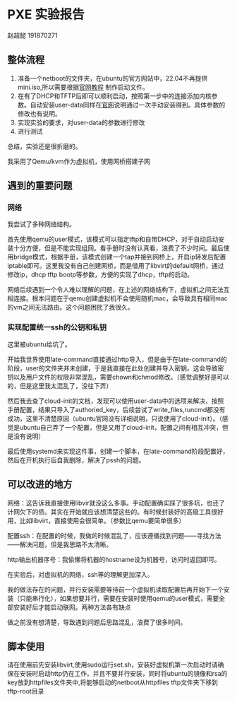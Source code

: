 # PXE 实验报告

赵超懿 191870271

## 整体流程

1. 准备一个netboot的文件夹，在ubuntu的官方网站中，22.04不再提供mini.iso,所以需要根据[官网教程](https://discourse.ubuntu.com/t/netbooting-the-live-server-installer/14510) 制作启动文件。
2. 在有了DHCP和TFTP后即可以顺利启动，按照第一步中的连接添加内核参数。自动安装user-data同样在[官网](https://ubuntu.com/server/docs/install/autoinstall-reference)说明通过一次手动安装得到。具体参数的修改也有说明。
3. 实现实验的要求，对user-data的参数进行修改
4. 进行测试

总结，实验还是很折磨的。

我采用了Qemu/kvm作为虚拟机，使用网桥搭建子网

## 遇到的重要问题

### 网络

我尝试了多种网络结构。

首先使用qemu的user模式，该模式可以指定tftp和自带DHCP，对于自动启动安装十分方便，但是不能实现组网。看手册时没有认真看，浪费了不少时间。最后使用bridge模式，根据手册，该模式创建一个tap并接到网桥上，开启ip转发后配置iptable即可。这里我没有自己创建网桥，而是借用了libvirt的default网桥，通过修改ip，dhcp tftp bootp等参数，方便的实现了dhcp，tftp的启动。

网络后续遇到一个令人难以理解的问题，在上述的网络结构下，虚拟机之间无法互相连接。根本问题在于qemu创建虚拟机不会使用随机mac，会导致具有相同mac的vm之间无法路由。这个问题困扰了我很久。

### 实现配置统一ssh的公钥和私钥

这里被ubuntu给坑了。

开始我世界使用late-command直接通过http导入，但是由于在late-command的阶段，user的文件夹并未创建，于是我直接在此处创建并导入密钥。这会导致密钥以及用户文件的权限非常混乱，需要chown和chmod修改。（感觉调整好是可以的，但是这里我太混乱了，没往下弄）

然后我去查了cloud-init的文档，发现可以使用user-data中的选项来解决，按照手册配置，结果只导入了authoried_key，后续尝试了write_files,runcmd都没有成功，这里不清楚原因（ubuntu官网没有详细说明，只说使用了cloud-init）。（感觉是ubuntu自己弄了一个配置，但是又用了cloud-init，配置之间有相互冲突，但是没有说明）

最后使用systemd来实现这件事，创建一个脚本，在late-command阶段配置好，然后在开机执行后自我删除，解决了pssh的问题。


## 可以改进的地方

网络：这告诉我直接使用libvir就没这么多事。手动配置确实踩了很多坑，也还了计网欠下的债。其实在开始就应该想清楚这些的。有时候封装好的高级工具很好用，比如libvirt，直接使用会很简单。（参数比qemu要简单很多）

配置ssh：在配置的时候，我做的时候混乱了，应该遵循找到问题——寻找方法——解决问题，但是我思路不太清晰。

http输出机器序号：我偷懒将机器的hostname设为机器号，访问时返回即可。

在实验后，对虚拟机的网络，ssh等的理解更加深入。

我的做法存在的问题，并行安装需要等待前一个虚拟机读取配置后再开始下一个安装（只能串行化），如果想要并行，需要在安装时使用qemu的user模式，需要全部安装好后才能启动联网。两种方法各有缺点

做之前没有想清楚，导致遇到问题后思路混乱，浪费了很多时间。

## 脚本使用

请在使用前先安装libvirt,使用sudo运行set.sh，安装好虚拟机第一次启动时请确保在安装时启动http仍在工作。并且不要并行安装，同时将ubuntu的镜像和rsa的key放到httpfiles文件夹中,将能够启动的netboot从httpfiles tftp文件夹下移到tftp-root目录
